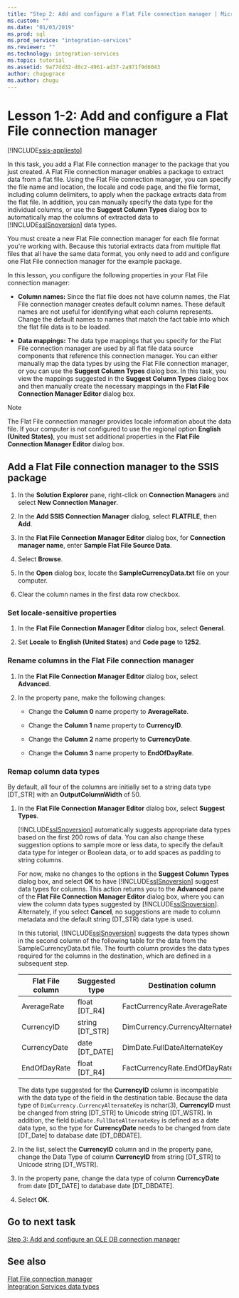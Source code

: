 ```yaml
---
title: "Step 2: Add and configure a Flat File connection manager | Microsoft Docs"
ms.custom: ""
ms.date: "01/03/2019"
ms.prod: sql
ms.prod_service: "integration-services"
ms.reviewer: ""
ms.technology: integration-services
ms.topic: tutorial
ms.assetid: 9a77dd32-d8c2-4961-ad37-2a971f9d6043
author: chugugrace
ms.author: chugu
---
```

# Lesson 1-2: Add and configure a Flat File connection manager

[!INCLUDE[ssis-appliesto](../includes/ssis-appliesto-ssvrpluslinux-asdb-asdw-xxx.md)]



In this task, you add a Flat File connection manager to the package that you just created. A Flat File connection manager enables a package to extract data from a flat file. Using the Flat File connection manager, you can specify the file name and location, the locale and code page, and the file format, including column delimiters, to apply when the package extracts data from the flat file. In addition, you can manually specify the data type for the individual columns, or use the **Suggest Column Types** dialog box to automatically map the columns of extracted data to [!INCLUDE[ssISnoversion](../includes/ssisnoversion-md.md)] data types.  
  
You must create a new Flat File connection manager for each file format you're working with. Because this tutorial extracts data from multiple flat files that all have the same data format, you only need to add and configure one Flat File connection manager for the example package.  
  
In this lesson, you configure the following properties in your Flat File connection manager:  
  
-   **Column names:** Since the flat file does not have column names, the Flat File connection manager creates default column names. These default names are not useful for identifying what each column represents. Change the default names to names that match the fact table into which the flat file data is to be loaded.  
  
-   **Data mappings:** The data type mappings that you specify for the Flat File connection manager are used by all flat file data source components that reference this connection manager. You can either manually map the data types by using the Flat File connection manager, or you can use the **Suggest Column Types** dialog box. In this task, you view the mappings suggested in the **Suggest Column Types** dialog box and then manually create the necessary mappings in the **Flat File Connection Manager Editor** dialog box.  
  
> [!NOTE]
> The Flat File connection manager provides locale information about the data file. If your computer is not configured to use the regional option **English (United States)**, you must set additional properties in the **Flat File Connection Manager Editor** dialog box.  
  
## Add a Flat File connection manager to the SSIS package  
  
1.  In the **Solution Explorer** pane, right-click on **Connection Managers** and select **New Connection Manager**.
1. In the **Add SSIS Connection Manager** dialog, select **FLATFILE**, then **Add**.
  
2.  In the **Flat File Connection Manager Editor** dialog box, for **Connection manager name**, enter **Sample Flat File Source Data**.  
  
3.  Select **Browse**.  
  
4.  In the **Open** dialog box, locate the **SampleCurrencyData.txt** file on your computer.  
  
5.  Clear the column names in the first data row checkbox.  
  
### Set locale-sensitive properties  
  
1.  In the **Flat File Connection Manager Editor** dialog box, select **General**.  
  
2.  Set **Locale** to **English (United States)** and **Code page** to **1252**.  
  
### Rename columns in the Flat File connection manager  
  
1.  In the **Flat File Connection Manager Editor** dialog box, select **Advanced**.  
  
2.  In the property pane, make the following changes:  
  
    -   Change the **Column 0** name property to **AverageRate**.  
  
    -   Change the **Column 1** name property to **CurrencyID**.  
  
    -   Change the **Column 2** name property to **CurrencyDate**.  
  
    -   Change the **Column 3** name property to **EndOfDayRate**.  
  
### Remap column data types  
  
By default, all four of the columns are initially set to a string data type [DT_STR] with an **OutputColumnWidth** of 50.  

1.  In the **Flat File Connection Manager Editor** dialog box, select **Suggest Types**.  
  
    [!INCLUDE[ssISnoversion](../includes/ssisnoversion-md.md)] automatically suggests appropriate data types based on the first 200 rows of data. You can also change these suggestion options to sample more or less data, to specify the default data type for integer or Boolean data, or to add spaces as padding to string columns.  
  
    For now, make no changes to the options in the **Suggest Column Types** dialog box, and select **OK** to have [!INCLUDE[ssISnoversion](../includes/ssisnoversion-md.md)] suggest data types for columns. This action returns you to the **Advanced** pane of the **Flat File Connection Manager Editor** dialog box, where you can view the column data types suggested by [!INCLUDE[ssISnoversion](../includes/ssisnoversion-md.md)]. Alternately, if you select **Cancel**, no suggestions are made to column metadata and the default string (DT_STR) data type is used.  
  
    In this tutorial, [!INCLUDE[ssISnoversion](../includes/ssisnoversion-md.md)] suggests the data types shown in the second column of the following table for the data from the SampleCurrencyData.txt file. The fourth column provides the data types required for the columns in the destination, which are defined in a subsequent step.  
  
    |Flat File column|Suggested type|Destination column|Destination type|  
    |--------------------|------------------|----------------------|--------------------|  
    |AverageRate|float [DT_R4]|FactCurrencyRate.AverageRate|float|  
    |CurrencyID|string [DT_STR]|DimCurrency.CurrencyAlternateKey|nchar(3)|  
    |CurrencyDate|date [DT_DATE]|DimDate.FullDateAlternateKey|date|  
    |EndOfDayRate|float [DT_R4]|FactCurrencyRate.EndOfDayRate|float|  
  
    The data type suggested for the **CurrencyID** column is incompatible with the data type of the field in the destination table. Because the data type of `DimCurrency.CurrencyAlternateKey` is nchar(3), **CurrencyID** must be changed from string [DT_STR] to Unicode string [DT_WSTR]. In addition, the field `DimDate.FullDateAlternateKey` is defined as a date data type, so the type for **CurrencyDate** needs to be changed from date [DT_Date] to database date [DT_DBDATE].  
  
2.  In the list, select the **CurrencyID** column and in the property pane, change the Data Type of column **CurrencyID** from string [DT_STR] to Unicode string [DT_WSTR].  
  
3.  In the property pane, change the data type of column **CurrencyDate** from date [DT_DATE] to database date [DT_DBDATE].  
  
4.  Select **OK**.  
  
## Go to next task
[Step 3: Add and configure an OLE DB connection manager](../integration-services/lesson-1-3-adding-and-configuring-an-ole-db-connection-manager.md)  
  
## See also  
[Flat File connection manager](../integration-services/connection-manager/flat-file-connection-manager.md)  
[Integration Services data types](../integration-services/data-flow/integration-services-data-types.md)  
  
  
  
